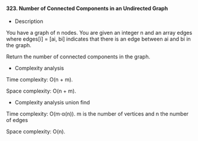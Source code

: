 #### 323. Number of Connected Components in an Undirected Graph

* Description

You have a graph of n nodes. You are given an integer n and an array edges where edges[i] = [ai, bi] indicates that there is an edge between ai and bi in the graph.

Return the number of connected components in the graph.

* Complexity analysis

Time complexity: O(n + m).

Space complexity: O(n + m).

* Complexity analysis union find

Time complexity: O(m⋅α(n)). m is the number of vertices and n the number of edges

Space complexity: O(n).